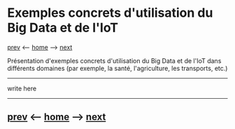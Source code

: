 # Exemples concrets d'utilisation du Big Data et de l'IoT
[prev](/pages/definitions-big-data-et-iot.md) <-- [home](/README.md) --> [next](/pages/approches-et-outils.md)

 Présentation d'exemples concrets d'utilisation du Big Data et de l'IoT dans différents domaines (par exemple, la santé, l'agriculture, les transports, etc.)

-------
write here

-------
[prev](/pages/definitions-big-data-et-iot.md) <-- [home](/README.md) --> [next](/pages/approches-et-outils.md)
-
